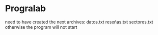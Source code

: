 # Progralab
need to have created the next archives:
datos.txt
reseñas.txt
sectores.txt
otherwise the program will not start

